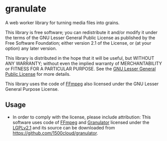 # granulate

A web worker library for turning media files into grains.

This library is free software; you can redistribute it and/or modify it under
the terms of the GNU Lesser General Public License as published by the Free
Software Foundation; either version 2.1 of the License, or (at your option)
any later version.

This library is distributed in the hope that it will be useful, but WITHOUT
ANY WARRANTY; without even the implied warranty of MERCHANTABILITY or FITNESS
FOR A PARTICULAR PURPOSE. See the [GNU Lesser General Public License](LICENSE)
for more details.

This library uses the code of [FFmpeg](https://www.ffmpeg.org) also licensed
under the GNU Lesser General Purpose License.

Usage
-----

* In order to comply with the license, please include attribution:
  This software uses code of [FFmpeg](https://www.ffmpeg.org) and 
  [Granulator](https://github.com/1500cloud/granulator) licensed under the
  [LGPLv2.1](http://www.gnu.org/licenses/old-licenses/lgpl-2.1.html) and its
  source can be downloaded from https://github.com/1500cloud/granulator. 
